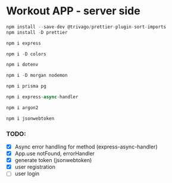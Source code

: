 # Workout APP - server side

```javascript
npm install --save-dev @trivago/prettier-plugin-sort-imports
npm install -D prettier

npm i express

npm i -D colors

npm i dotenv

npm i -D morgan nodemon

npm i prisma pg

npm i express-async-handler

npm i argon2

npm i jsonwebtoken
```

### TODO:

- [x] Async error handling for method (express-async-handler)
- [x] App.use notFound, errorHandler
- [x] generate token (jsonwebtoken)
- [x] user registration
- [ ] user  login
